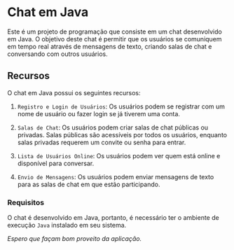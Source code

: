 # Chat em Java
Este é um projeto de programação que consiste em um chat desenvolvido em Java. O objetivo deste chat é permitir que os usuários se comuniquem em tempo real através de mensagens de texto, criando salas de chat e conversando com outros usuários.
## Recursos
O chat em Java possui os seguintes recursos:

1. `Registro e Login de Usuários`: Os usuários podem se registrar com um nome de usuário ou fazer login se já tiverem uma conta.

2. `Salas de Chat`: Os usuários podem criar salas de chat públicas ou privadas. Salas públicas são acessíveis por todos os usuários, enquanto salas privadas requerem um convite ou senha para entrar.

3. `Lista de Usuários Online`: Os usuários podem ver quem está online e disponível para conversar.

4. `Envio de Mensagens`: Os usuários podem enviar mensagens de texto para as salas de chat em que estão participando.

### Requisitos
O chat é desenvolvido em Java, portanto, é necessário ter o ambiente de execução `Java` instalado em seu sistema.

*Espero que façam bom proveito da aplicação.*
